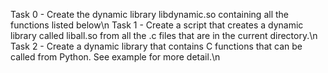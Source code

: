 Task 0 - Create the dynamic library libdynamic.so containing all the functions listed below\n
Task 1 - Create a script that creates a dynamic library called liball.so from all the .c files that are in the current directory.\n
Task 2 - Create a dynamic library that contains C functions that can be called from Python. See example for more detail.\n


